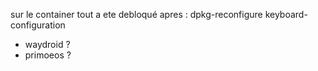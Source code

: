 
sur le container tout a ete debloqué apres : dpkg-reconfigure keyboard-configuration


- waydroid ? 
- primoeos ? 